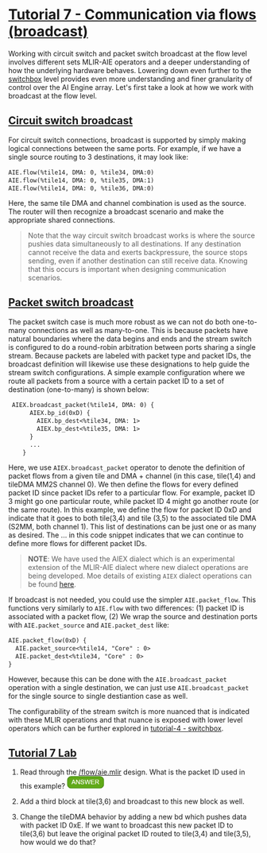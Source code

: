 <!---//===- README.md --------------------------*- Markdown -*-===//
//
// This file is licensed under the Apache License v2.0 with LLVM Exceptions.
// See https://llvm.org/LICENSE.txt for license information.
// SPDX-License-Identifier: Apache-2.0 WITH LLVM-exception
//
// Copyright (C) 2022, Advanced Micro Devices, Inc.
// 
//===----------------------------------------------------------------------===//-->

# <ins>Tutorial 7 - Communication via flows (broadcast)</ins>

Working with circuit switch and packet switch broadcast at the flow level involves different sets MLIR-AIE operators and a deeper understanding of how the underlying hardware behaves. Lowering down even further to the [switchbox](../switchbox) level provides even more understanding and finer granularity of control over the AI Engine array. Let's first take a look at how we work with broadcast at the flow level.

## <ins>Circuit switch broadcast</ins>
For circuit switch connections, broadcast is supported by simply making logical connections between the same ports. For example, if we have a single source routing to 3 destinations, it may look like:
```
AIE.flow(%tile14, DMA: 0, %tile34, DMA:0)
AIE.flow(%tile14, DMA: 0, %tile35, DMA:1)
AIE.flow(%tile14, DMA: 0, %tile36, DMA:0)
```
Here, the same tile DMA and channel combination is used as the source. The router will then recognize a broadcast scenario and make the appropriate shared connections.
> Note that the way circuit switch broadcast works is where the source pushies data simultaneously to all destinations. If any destination cannot receive the data and exerts backpressure, the source stops sending, even if another destination can still receive data. Knowing that this occurs is important when designing communication scenarios.

## <ins>Packet switch broadcast</ins>

The packet switch case is much more robust as we can not do both one-to-many connections as well as many-to-one. This is because packets have natural boundaries where the data begins and ends and the stream switch is configured to do a round-robin arbitration between ports sharing a single stream. Because packets are labeled with packet type and packet IDs, the broadcast definition will likewise use these designations to help guide the stream switch configurations. A simple example configuration where we route all packets from a source with a certain packet ID to a set of destination (one-to-many) is shown below: 
```
 AIEX.broadcast_packet(%tile14, DMA: 0) {
      AIEX.bp_id(0xD) {
        AIEX.bp_dest<%tile34, DMA: 1>
        AIEX.bp_dest<%tile35, DMA: 1>
      }
      ...
    }
```
Here, we use `AIEX.broadcast_packet` operator to denote the definition of packet flows from a given tile and DMA + channel (in this case, tile(1,4) and tileDMA MM2S channel 0). We then define the flows for every defined packet ID since packet IDs refer to a particular flow. For example, packet ID 3 might go one particular route, while packet ID 4 might go another route (or the same route). In this example, we define the flow for packet ID 0xD and indicate that it goes to both tile(3,4) and tile (3,5) to the associated tile DMA (S2MM, both channel 1). This list of destinations can be just one or as many as desired. The ... in this code snippet indicates that we can continue to define more flows for different packet IDs.

> **NOTE**: We have used the AIEX dialect which is an experimental extension of the MLIR-AIE dialect where new dialect operations are being developed. Moe details of existing `AIEX` dialect operations can be found [here](https://xilinx.github.io/mlir-aie/AIEXDialect.html).

If broadcast is not needed, you could use the simpler `AIE.packet_flow`. This functions very similarly to `AIE.flow` with two differences: (1) packet ID is associated with a packet flow, (2) We wrap the source and destination ports with `AIE.packet_source` and `AIE.packet_dest` like:
```
AIE.packet_flow(0xD) {
  AIE.packet_source<%tile14, "Core" : 0>
  AIE.packet_dest<%tile34, "Core" : 0>
}
```
However, because this can be done with the `AIE.broadcast_packet` operation with a single destination, we can just use `AIE.broadcast_packet` for the single source to single destiantion case as well.

The configurability of the stream switch is more nuanced that is indicated with these MLIR operations and that nuance is exposed with lower level operators which can be further explored in [tutorial-4 - switchbox](../switchbox).

## <ins>Tutorial 7 Lab </ins>

1. Read through the [/flow/aie.mlir](aie.mlir) design. What is the packet ID used in this example? <img src="../../images/answer1.jpg" title="0xD" height=25>

2. Add a third block at tile(3,6) and broadcast to this new block as well.

3. Change the tileDMA behavior by adding a new bd which pushes data with packet ID 0xE. If we want to broadcast this new packet ID to tile(3,6) but leave the original packet ID routed to tile(3,4) and tile(3,5), how would we do that?
